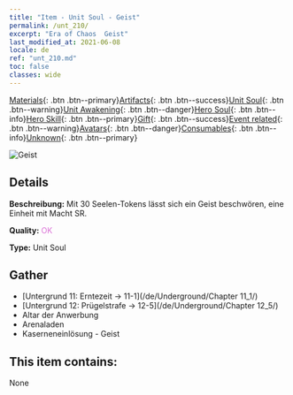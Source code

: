 ```yaml
---
title: "Item - Unit Soul - Geist"
permalink: /unt_210/
excerpt: "Era of Chaos  Geist"
last_modified_at: 2021-06-08
locale: de
ref: "unt_210.md"
toc: false
classes: wide
---
```

 [Materials](/ItemsDE/){: .btn .btn--primary}[Artifacts](/ItemsDE/Artifacts/){: .btn .btn--success}[Unit Soul](/ItemsDE/UnitSoul/){: .btn .btn--warning}[Unit Awakening](/ItemsDE/UnitAwakening/){: .btn .btn--danger}[Hero Soul](/ItemsDE/HeroSoul/){: .btn .btn--info}[Hero Skill](/ItemsDE/HeroSkill/){: .btn .btn--primary}[Gift](/ItemsDE/Gift/){: .btn .btn--success}[Event related](/ItemsDE/Events/){: .btn .btn--warning}[Avatars](/ItemsDE/Avatars/){: .btn .btn--danger}[Consumables](/ItemsDE/Consumables/){: .btn .btn--info}[Unknown](/ItemsDE/Unknown/){: .btn .btn--primary}

 ![Geist](/images/u/ti_youling.jpg)

## Details
 **Beschreibung:** Mit 30 Seelen-Tokens lässt sich ein Geist beschwören, eine Einheit mit Macht SR.

 **Quality:** <span style="color: #DA70D6">OK</span>

 **Type:** Unit Soul

## Gather

*    [Untergrund 11: Erntezeit -> 11-1](/de/Underground/Chapter 11_1/) 
*    [Untergrund 12: Prügelstrafe -> 12-5](/de/Underground/Chapter 12_5/) 
*    Altar der Anwerbung 
*    Arenaladen 
*    Kaserneneinlösung - Geist 

## This item contains:

  None

